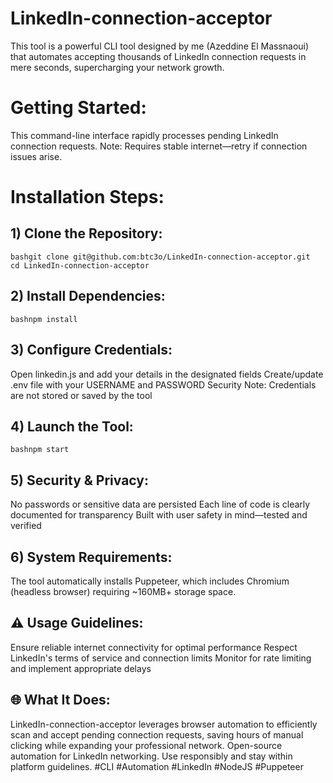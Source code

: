 # LinkedIn-connection-acceptor
This tool is a powerful CLI tool designed by me (Azeddine El Massnaoui) that automates accepting thousands of LinkedIn connection requests in mere seconds, supercharging your network growth.

# Getting Started: 

This command-line interface rapidly processes pending LinkedIn connection requests. Note: Requires stable internet—retry if connection issues arise.


# Installation Steps:

## 1) Clone the Repository:

```
bashgit clone git@github.com:btc3o/LinkedIn-connection-acceptor.git
cd LinkedIn-connection-acceptor
```

## 2) Install Dependencies:
```
bashnpm install
```
## 3) Configure Credentials:

Open linkedin.js and add your details in the designated fields
Create/update .env file with your USERNAME and PASSWORD
Security Note: Credentials are not stored or saved by the tool

## 4) Launch the Tool:
```
bashnpm start
```

## 5) Security & Privacy:

No passwords or sensitive data are persisted
Each line of code is clearly documented for transparency
Built with user safety in mind—tested and verified

## 6) System Requirements:

The tool automatically installs Puppeteer, which includes Chromium (headless browser) requiring ~160MB+ storage space.

## ⚠️ Usage Guidelines:

Ensure reliable internet connectivity for optimal performance
Respect LinkedIn's terms of service and connection limits
Monitor for rate limiting and implement appropriate delays

## 🌐 What It Does:

LinkedIn-connection-acceptor leverages browser automation to efficiently scan and accept pending connection requests, saving hours of manual clicking while expanding your professional network.
Open-source automation for LinkedIn networking. Use responsibly and stay within platform guidelines.
#CLI #Automation #LinkedIn #NodeJS #Puppeteer
